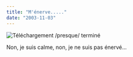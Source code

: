 ```yaml
---
title: "M'énerve....."
date: "2003-11-03"
---
```


![Téléchargement /presque/ terminé](images/alias3.jpg)

Non, je suis calme, non, je ne suis pas énervé...
